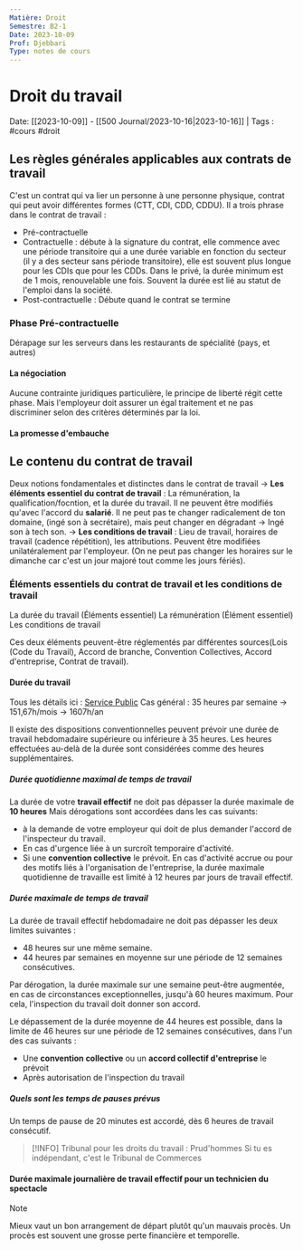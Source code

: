 ```yaml
---
Matière: Droit
Semestre: B2-1
Date: 2023-10-09
Prof: Djebbari
Type: notes de cours
---
```

# Droit du travail
Date: [[2023-10-09]] - [[500 Journal/2023-10-16|2023-10-16]] | Tags : #cours #droit
## Les règles générales applicables aux contrats de travail 
C'est un contrat qui va lier un personne à une personne physique, contrat qui peut avoir différentes formes (CTT, CDI, CDD, CDDU).
Il a trois phrase dans le contrat de travail : 
- Pré-contractuelle 
- Contractuelle : débute à la signature du contrat, elle commence avec une période transitoire qui a une durée variable en fonction du secteur (il y a des secteur sans période transitoire), elle est souvent plus longue pour les CDIs que pour les CDDs.
Dans le privé, la durée minimum est de 1 mois, renouvelable une fois. Souvent la durée est lié au statut de l'emploi dans la société. 
- Post-contractuelle : Débute quand le contrat se termine

### Phase Pré-contractuelle 
Dérapage sur les serveurs dans les restaurants de spécialité (pays, et autres)
#### La négociation
Aucune contrainte juridiques particulière, le principe de liberté régit cette phase. Mais l'employeur doit assurer un égal traitement et ne pas discriminer selon des critères déterminés par la loi. 
#### La promesse d'embauche
## Le contenu du contrat de travail 
Deux notions fondamentales et distinctes dans le contrat de travail 
→ **Les éléments essentiel du contrat de travail** : La rémunération, la qualification/focntion, et la durée du travail. Il ne peuvent être modifiés qu'avec l'accord du **salarié**. Il ne peut pas te changer radicalement de ton domaine, (ingé son à secrétaire), mais peut changer en dégradant → Ingé son à tech son. 
→ **Les conditions de travail** : Lieu de travail, horaires de travail (cadence répétition), les attributions. Peuvent être modifiées unilatéralement par l'employeur. (On ne peut pas changer les horaires sur le dimanche car c'est un jour majoré tout comme les jours fériés).

### Éléments essentiels du contrat de travail et les conditions de travail
La durée du travail (Éléments essentiel)
La rémunération (Élément essentiel)
Les conditions de travail 

Ces deux éléments peuvent-être réglementés par différentes sources(Lois (Code du Travail), Accord de branche, Convention Collectives, Accord d'entreprise, Contrat de travail).

#### Durée du travail 
Tous les détails ici : [Service Public]([https://www.service-public.fr](https://www.service-public.fr/))
Cas général : 35 heures par semaine → 151,67h/mois → 1607h/an

Il existe des dispositions conventionnelles peuvent prévoir une durée de travail hebdomadaire supérieure ou inférieure à 35 heures.
Les heures effectuées au-delà de la durée sont considérées comme des heures supplémentaires.

##### Durée quotidienne maximal de temps de travail
La durée de votre **travail effectif** ne doit pas dépasser la durée maximale de **10 heures**
Mais dérogations sont accordées dans les cas suivants:
- à la demande de votre employeur qui doit de plus demander l'accord de l'inspecteur du travail.
- En cas d'urgence liée à un surcroît temporaire d'activité.
- Si une **convention collective** le prévoit. En cas d'activité accrue ou pour des motifs liés à l'organisation de l'entreprise, la durée maximale quotidienne de travaille est limité à 12 heures par jours de travail effectif.
##### Durée maximale de temps de travail 
La durée de travail effectif hebdomadaire ne doit pas dépasser les deux limites suivantes :
- 48 heures sur une même semaine.
- 44 heures par semaines en moyenne sur une période de 12 semaines consécutives.

Par dérogation, la durée maximale sur une semaine peut-être augmentée, en cas de circonstances exceptionnelles, jusqu'à 60 heures maximum.
Pour cela, l'inspection du travail doit donner son accord. 

Le dépassement de la durée moyenne de 44 heures est possible, dans la limite de 46 heures sur une période de 12 semaines consécutives, dans l'un des cas suivants : 
- Une **convention collective** ou un **accord collectif d'entreprise** le prévoit 
- Après autorisation de l'inspection du travail

##### Quels sont les temps de pauses prévus
Un temps de pause de 20 minutes est accordé, dès 6 heures de travail consécutif.

>[!INFO]
>Tribunal pour les droits du travail : Prud'hommes
>Si tu es indépendant, c'est le Tribunal de Commerces 
#### Durée maximale journalière de travail effectif pour un technicien du spectacle
> [!NOTE]
> Mieux vaut un bon arrangement de départ plutôt qu'un mauvais procès.
> Un procès est souvent une grosse perte financière et temporelle.




